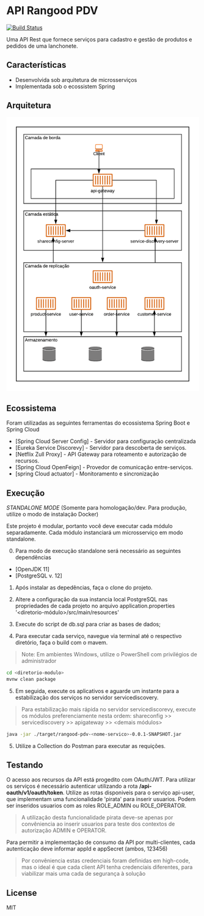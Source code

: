 # API Rangood PDV


[![Build Status](https://img.shields.io/badge/build-passing-brightgreen)](https://img.shields.io/badge/build-passing-brightgreen)

Uma API Rest que fornece serviços para cadastro e gestão de produtos e pedidos de uma lanchonete.

## Características

- Desenvolvida sob arquitetura de microsserviços
- Implementada sob o ecossistem Spring


## Arquitetura

![](https://github.com/gersonguimares/rangood-pdv/raw/master/diagrama_arquitetura.png)

## Ecossistema

Foram utilizadas as seguintes ferramentas do ecossistema Spring Boot e Spring Cloud

- [Spring Cloud Server Config] - Servidor para configuração centralizada
- [Eureka Service Discorevy] - Servidor para descoberta de serviços.
- [Netflix Zull Proxy] - API Gateway para roteamento e autorização de recursos.
- [Spring Cloud OpenFeign] - Provedor de comunicação entre-serviços.
- [spring Cloud actuator] - Monitoramento e sincronização



## Execução

*STANDALONE MODE* (Somente para homologação/dev. Para produção, utilize o modo de instalação Docker)

Este projeto é modular, portanto você deve executar cada módulo separadamente. Cada módulo instanciará um microsserviço em modo standalone.

0. Para modo de execução standalone será necessário as seguintes dependências

- [OpenJDK 11]
- [PostgreSQL v. 12]


1. Após instalar as depedências, faça o clone do projeto.

2. Altere a configuração da sua instancia local PostgreSQL nas propriedades de cada projeto no arquivo application.properties '<diretorio-módulo>/src/main/resources'

3. Execute do script de db.sql para criar as bases de dados;

4. Para executar cada serviço, navegue via terminal até o respectivo diretório, faça o build com o mavem.

> Note: Em ambientes Windows, utilize o PowerShell com privilégios de administrador


```sh
cd <diretorio-modulo>
mvnw clean package
```

5. Em seguida, execute os aplicativos e aguarde um instante para a estabilização dos serviços no servidor servicediscovery.

> Para estabilização mais rápida no servidor servicediscorevy, execute os módulos preferenciamente nesta ordem: shareconfig >> servicediscovery >> apigateway >> <demais módulos>

```sh
java -jar ./target/rangood-pdv-<nome-servico>-0.0.1-SNAPSHOT.jar
```

5. Utilize a Collection do Postman para executar as requições. 

## Testando

O acesso aos recursos da API está progedito com OAuth/JWT. Para utilizar os serviços é necessário autenticar utilizando a rota **/api-oauth/v1/oauth/token**. Utilize as rotas disponiveis para o serviço api-user, que implementam uma funcionalidade 'pirata' para inserir usuarios. Podem ser inseridos usuarios com as roles ROLE_ADMIN ou ROLE_OPERATOR. 

> A utilização desta funcionalidade pirata deve-se apenas por convêniencia ao inserir usuarios para teste dos contextos de autorização ADMIN e OPERATOR.

Para permitir a implementação de consumo da API por multi-clientes, cada autenticação deve informar appId e appSecret (ambos, 123456)

> Por convêniencia estas credenciais foram definidas em high-code, mas o ideal é que cada client API tenha credenciais diferentes, para viabilizar mais uma cada de segurança à solução



## License

MIT


[//]: # (These are reference links used in the body of this note and get stripped out when the markdown processor does its job. There is no need to format nicely because it shouldn't be seen. Thanks SO - http://stackoverflow.com/questions/4823468/store-comments-in-markdown-syntax)

   [dill]: <https://github.com/joemccann/dillinger>
   [git-repo-url]: <https://github.com/joemccann/dillinger.git>
   [john gruber]: <http://daringfireball.net>
   [df1]: <http://daringfireball.net/projects/markdown/>
   [markdown-it]: <https://github.com/markdown-it/markdown-it>
   [Ace Editor]: <http://ace.ajax.org>
   [node.js]: <http://nodejs.org>
   [Twitter Bootstrap]: <http://twitter.github.com/bootstrap/>
   [jQuery]: <http://jquery.com>
   [@tjholowaychuk]: <http://twitter.com/tjholowaychuk>
   [express]: <http://expressjs.com>
   [AngularJS]: <http://angularjs.org>
   [Gulp]: <http://gulpjs.com>

   [PlDb]: <https://github.com/joemccann/dillinger/tree/master/plugins/dropbox/README.md>
   [PlGh]: <https://github.com/joemccann/dillinger/tree/master/plugins/github/README.md>
   [PlGd]: <https://github.com/joemccann/dillinger/tree/master/plugins/googledrive/README.md>
   [PlOd]: <https://github.com/joemccann/dillinger/tree/master/plugins/onedrive/README.md>
   [PlMe]: <https://github.com/joemccann/dillinger/tree/master/plugins/medium/README.md>
   [PlGa]: <https://github.com/RahulHP/dillinger/blob/master/plugins/googleanalytics/README.md>

